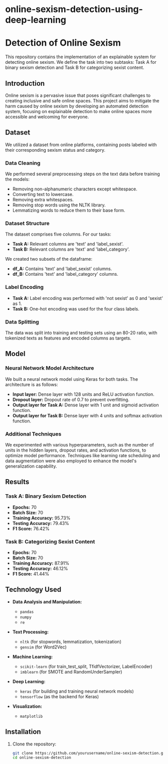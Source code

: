 # online-sexism-detection-using-deep-learning


# Detection of Online Sexism

This repository contains the implementation of an explainable system for detecting online sexism. We define the task into two subtasks: Task A for binary sexism detection and Task B for categorizing sexist content.

## Introduction

Online sexism is a pervasive issue that poses significant challenges to creating inclusive and safe online spaces. This project aims to mitigate the harm caused by online sexism by developing an automated detection system, focusing on explainable detection to make online spaces more accessible and welcoming for everyone.

## Dataset

We utilized a dataset from online platforms, containing posts labeled with their corresponding sexism status and category.

### Data Cleaning

We performed several preprocessing steps on the text data before training the models:

- Removing non-alphanumeric characters except whitespace.
- Converting text to lowercase.
- Removing extra whitespaces.
- Removing stop words using the NLTK library.
- Lemmatizing words to reduce them to their base form.

### Dataset Structure

The dataset comprises five columns. For our tasks:

- **Task A:** Relevant columns are 'text' and 'label_sexist'.
- **Task B:** Relevant columns are 'text' and 'label_category'.

We created two subsets of the dataframe:

- **df_A:** Contains 'text' and 'label_sexist' columns.
- **df_B:** Contains 'text' and 'label_category' columns.

### Label Encoding

- **Task A:** Label encoding was performed with 'not sexist' as 0 and 'sexist' as 1.
- **Task B:** One-hot encoding was used for the four class labels.

### Data Splitting

The data was split into training and testing sets using an 80-20 ratio, with tokenized texts as features and encoded columns as targets.

## Model

### Neural Network Model Architecture

We built a neural network model using Keras for both tasks. The architecture is as follows:

- **Input layer:** Dense layer with 128 units and ReLU activation function.
- **Dropout layer:** Dropout rate of 0.7 to prevent overfitting.
- **Output layer for Task A:** Dense layer with 1 unit and sigmoid activation function.
- **Output layer for Task B:** Dense layer with 4 units and softmax activation function.

### Additional Techniques

We experimented with various hyperparameters, such as the number of units in the hidden layers, dropout rates, and activation functions, to optimize model performance. Techniques like learning rate scheduling and data augmentation were also employed to enhance the model's generalization capability.

## Results

### Task A: Binary Sexism Detection

- **Epochs:** 70
- **Batch Size:** 70
- **Training Accuracy:** 95.73%
- **Testing Accuracy:** 79.43%
- **F1 Score:** 76.42%

### Task B: Categorizing Sexist Content

- **Epochs:** 70
- **Batch Size:** 70
- **Training Accuracy:** 87.91%
- **Testing Accuracy:** 46.12%
- **F1 Score:** 41.44%

## Technology Used

- **Data Analysis and Manipulation:**
  - `pandas`
  - `numpy`
  - `re`

- **Text Processing:**
  - `nltk` (for stopwords, lemmatization, tokenization)
  - `gensim` (for Word2Vec)

- **Machine Learning:**
  - `scikit-learn` (for train_test_split, TfidfVectorizer, LabelEncoder)
  - `imblearn` (for SMOTE and RandomUnderSampler)

- **Deep Learning:**
  - `keras` (for building and training neural network models)
  - `tensorflow` (as the backend for Keras)

- **Visualization:**
  - `matplotlib`

## Installation

1. Clone the repository:
   ```bash
   git clone https://github.com/yourusername/online-sexism-detection.git
   cd online-sexism-detection
